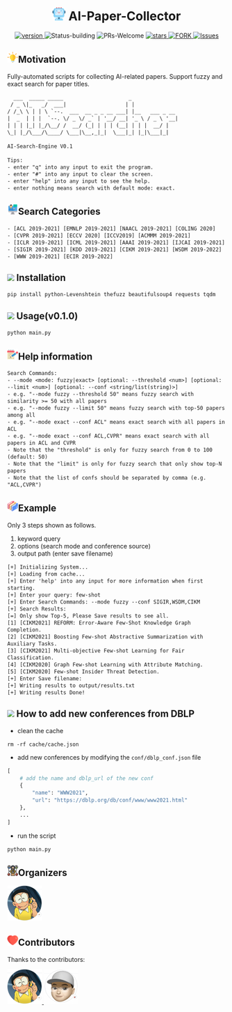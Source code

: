 <p align="center">
<h1 align="center"> <img src="./pics/icon/ai.png" width="30" /> AI-Paper-Collector</h1>
</p>
<p align="center">
  	<a href="https://img.shields.io/badge/version-v0.1.0-blue">
      <img alt="version" src="https://img.shields.io/badge/version-v0.1.0-blue?color=FF8000?color=009922" />
    </a>
  <a >
       <img alt="Status-building" src="https://img.shields.io/badge/Status-building-blue" />
  	</a>
  <a >
       <img alt="PRs-Welcome" src="https://img.shields.io/badge/PRs-Welcome-red" />
  	</a>
   	<a href="https://github.com/MLNLP-World/AI-Paper-collector/stargazers">
       <img alt="stars" src="https://img.shields.io/github/stars/MLNLP-World/AI-Paper-collector" />
  	</a>
  	<a href="https://github.com/MLNLP-World/AI-Paper-collector/network/members">
       <img alt="FORK" src="https://img.shields.io/github/forks/MLNLP-World/AI-Paper-collector?color=FF8000" />
  	</a>
    <a href="https://github.com/MLNLP-World/AI-Paper-collector/issues">
      <img alt="Issues" src="https://img.shields.io/github/issues/MLNLP-World/AI-Paper-collector?color=0088ff"/>
    </a>
    <br />
</p>

## <img src="./pics/icon/motivation.png" width="25" />Motivation

Fully-automated scripts for collecting AI-related papers.
Support fuzzy and exact search for paper titles.

```
  ___  _____ _____                     _               
 / _ \|_   _/  ___|                   | |              
/ /_\ \ | | \ `--.  ___  __ _ _ __ ___| |__   ___ _ __ 
|  _  | | |  `--. \/ _ \/ _` | '__/ __| '_ \ / _ \ '__|
| | | |_| |_/\__/ /  __/ (_| | | | (__| | | |  __/ |   
\_| |_/\___/\____/ \___|\__,_|_|  \___|_| |_|\___|_|  

AI-Search-Engine V0.1

Tips:
- enter "q" into any input to exit the program.
- enter "#" into any input to clear the screen.
- enter "help" into any input to see the help.
- enter nothing means search with default mode: exact.
```
## <img src="./pics/icon/intro.png" width="25" />Search Categories
``` 
- [ACL 2019-2021] [EMNLP 2019-2021] [NAACL 2019-2021] [COLING 2020]
- [CVPR 2019-2021] [ECCV 2020] [ICCV2019] [ACMMM 2019-2021]
- [ICLR 2019-2021] [ICML 2019-2021] [AAAI 2019-2021] [IJCAI 2019-2021]
- [SIGIR 2019-2021] [KDD 2019-2021] [CIKM 2019-2021] [WSDM 2019-2022]
- [WWW 2019-2021] [ECIR 2019-2022]
```
## <img src="https://cdn.jsdelivr.net/gh/LightChen233/blog-img/resource.png" width="25" /> Installation
```shell
pip install python-Levenshtein thefuzz beautifulsoup4 requests tqdm
```

## <img src="https://cdn.jsdelivr.net/gh/LightChen233/blog-img/catalogue.png" width="27" /> Usage(v0.1.0)
```shell
python main.py
```

## <img src="./pics/icon/notes.png" width="25" />Help information
```
Search Commands:
- --mode <mode: fuzzy|exact> [optional: --threshold <num>] [optional: --limit <num>] [optional: --conf <string/list(string)>]
- e.g. "--mode fuzzy --threshold 50" means fuzzy search with similarity >= 50 with all papers
- e.g. "--mode fuzzy --limit 50" means fuzzy search with top-50 papers among all
- e.g. "--mode exact --conf ACL" means exact search with all papers in ACL
- e.g. "--mode exact --conf ACL,CVPR" means exact search with all papers in ACL and CVPR
- Note that the "threshold" is only for fuzzy search from 0 to 100 (default: 50)
- Note that the "limit" is only for fuzzy search that only show top-N papers
- Note that the list of confs should be separated by comma (e.g. "ACL,CVPR")
```
## <img src="./pics/icon/folders.png" width="25" />Example

Only 3 steps shown as follows.

1. keyword query
2. options (search mode and conference source)
3. output path (enter save filename)

```
[+] Initializing System...
[+] Loading from cache...
[+] Enter 'help' into any input for more information when first starting.
[+] Enter your query: few-shot 
[+] Enter Search Commands: --mode fuzzy --conf SIGIR,WSDM,CIKM
[+] Search Results:
[=] Only show Top-5, Please Save results to see all.
[1] [CIKM2021] REFORM: Error-Aware Few-Shot Knowledge Graph Completion.
[2] [CIKM2021] Boosting Few-shot Abstractive Summarization with Auxiliary Tasks.
[3] [CIKM2021] Multi-objective Few-shot Learning for Fair Classification.
[4] [CIKM2020] Graph Few-shot Learning with Attribute Matching.
[5] [CIKM2020] Few-shot Insider Threat Detection.
[+] Enter Save filename: 
[+] Writing results to output/results.txt
[+] Writing results Done!
```

## <img src="https://cdn.jsdelivr.net/gh/LightChen233/blog-img/folders.png" width="25" /> How to add new conferences from DBLP
* clean the cache
```shell
rm -rf cache/cache.json
```
* add new conferences by modifying the `conf/dblp_conf.json` file
```python
[
    # add the name and dblp_url of the new conf
    {
        "name": "WWW2021",
        "url": "https://dblp.org/db/conf/www/www2021.html"
    },
    ... 
]
```
* run the script
```shell
python main.py
```

## <img src="./pics/icon/organizer.png" width="25" />Organizers
<a href="https://github.com/Doragd"> <img src="pics/profile/Gordon.png"  width="80" >  </a> 

## <img src="./pics/icon/heart.png" width="25" />Contributors
Thanks to the contributors:

<a href="https://github.com/Doragd"> <img src="pics/profile/Gordon.png"  width="80" >  </a> 
<a href="https://github.com/yhshu">  <img src="pics/profile/yiheng.png"  width="80" /></a> 
